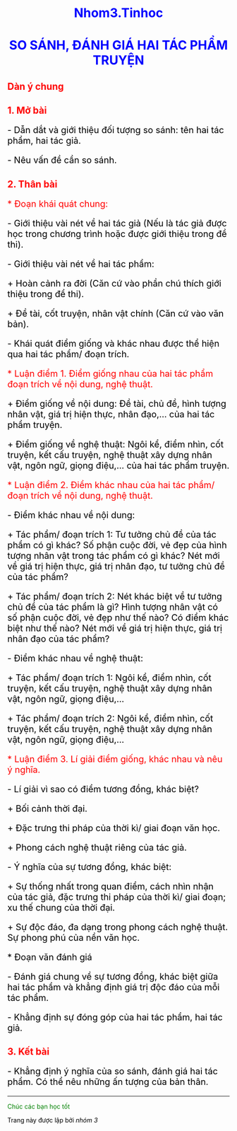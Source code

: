 # Nhom3.Tinhoc
<!DOCTYPE html>
<html>
<head>
<meta charset = "utf-8">
<style>
	body {color: black;}
	h1 {color: blue; text-align: center;}
	h2 { color: red;}
</style> 
<title>SO SÁNH, ĐÁNH GIÁ HAI TÁC PHẨM TRUYỆN</title>
</head>
<body>
<div>
<h1> SO SÁNH, ĐÁNH GIÁ HAI TÁC PHẨM TRUYỆN </h1>
<h2> Dàn ý chung</h2>
<h2> 1. Mở bài</h2>
<p style ="font-size: 20px "> - Dẫn dắt và giới thiệu đối tượng so sánh: tên hai tác phẩm, hai tác giả. </p>
<p style ="font-size:20px"> - Nêu vấn đề cần so sánh.</p>
<h2> 2. Thân bài</h2>
<p style ="color: red; font-size:20px"> * Đoạn khái quát chung:</p>
<p style ="font-size:20px"> - Giới thiệu vài nét về hai tác giả (Nếu là tác giả được học trong chương trình hoặc được giới thiệu trong đề thi).</p>
<p style ="font-size:20px"> - Giới thiệu vài nét về hai tác phẩm: </p>
<p style ="font-size:20px">+ Hoàn cảnh ra đời (Căn cứ vào phần chú thích giới thiệu trong để thi). </p>
<p style ="font-size:20px"> + Đề tài, cốt truyện, nhân vật chính (Căn cứ vào văn bản).</p>
<p style ="font-size:20px"> - Khái quát điểm giống và khác nhau được thể hiện qua hai tác phẩm/ đoạn trích.</p>
<p style ="color: red; font-size:20px"> * Luận điểm 1. Điểm giống nhau của hai tác phẩm đoạn trích về nội dung, nghệ thuật.</p>
<p style ="font-size:20px"> + Điểm giống về nội dung: Đề tài, chủ đề, hình tượng nhân vật, giá trị hiện thực, nhân đạo,... của hai tác phẩm truyện.</p>
<p style ="font-size:20px"> + Điểm giống về nghệ thuật: Ngôi kể, điểm nhìn, cốt truyện, kết cấu truyện, nghệ thuật xây dựng nhân vật, ngôn ngữ, giọng điệu,... của hai tác phẩm truyện.</p>
<p style ="color: red; font-size:20px">* Luận điểm 2. Điểm khác nhau của hai tác phẩm/ đoạn trích về nội dung, nghệ thuật.</p>
<p style ="font-size:20px">- Điểm khác nhau về nội dung: </p>
<p style ="font-size:20px"> + Tác phẩm/ đoạn trích 1: Tư tưởng chủ đề của tác phẩm có gì khác? Số phận cuộc đời, vẻ đẹp của hình tượng nhân vật trong tác phẩm có gì khác? Nét mới về giá trị hiện thực, giá trị nhân đạo, tư tưởng chủ đề của tác phẩm?</p>
<p style ="font-size:20px"> + Tác phẩm/ đoạn trích 2: Nét khác biệt về tư tưởng chủ đề của tác phẩm là gì? Hình tượng nhân vật có số phận cuộc đời, vẻ đẹp như thế nào? Có điểm khác biệt như thế nào? Nét mới về giá trị hiện thực, giá trị nhân đạo của tác phẩm?</p>
<p style ="font-size:20px"> - Điểm khác nhau về nghệ thuật:</p>
<p style ="font-size:20px"> + Tác phẩm/ đoạn trích 1: Ngôi kể, điểm nhìn, cốt truyện, kết cấu truyện, nghệ thuật xây dựng nhân vật, ngôn ngữ, giọng điệu,...</p>
<p style ="font-size:20px"> + Tác phẩm/ đoạn trích 2: Ngôi kể, điểm nhìn, cốt truyện, kết cấu truyện, nghệ thuật xây dựng nhân vật, ngôn ngữ, giọng điệu,...</p>
<p style ="color: red; font-size:20px">* Luận điểm 3. Lí giải điểm giống, khác nhau và nêu ý nghĩa. </p>
<p style ="font-size:20px">- Lí giải vì sao có điểm tương đồng, khác biệt?<p>
<p style ="font-size:20px">+ Bối cảnh thời đại.<p>
<p style ="font-size:20px">+ Đặc trưng thi pháp của thời kì/ giai đoạn văn học.<p>
<p style ="font-size:20px">+ Phong cách nghệ thuật riêng của tác giả.<p> 
<p style ="font-size:20px">- Ý nghĩa của sự tương đồng, khác biệt:<p>
<p style ="font-size:20px">+ Sự thống nhất trong quan điểm, cách nhìn nhận của tác giả, đặc trưng thi pháp của thời kì/ giai đoạn; xu thế chung của thời đại.<p>
<p style ="font-size:20px">+ Sự độc đáo, đa dạng trong phong cách nghệ thuật. Sự phong phú của nền văn học.<p>
<p style ="font-size:20px">* Đoạn văn đánh giá<p>
<p style ="font-size:20px">- Đánh giá chung về sự tương đồng, khác biệt giữa hai tác phẩm và khẳng định giá trị độc đáo của mỗi tác phẩm.<p>
<p style ="font-size:20px">- Khẳng định sự đóng góp của hai tác phẩm, hai tác giả.<p>
<h2> 3. Kết bài</h2>
<p style ="font-size:20px">- Khẳng định ý nghĩa của so sánh, đánh giá hai tác phẩm. Có thể nêu những ấn tượng của bản thân.</p> 
<hr>
<p style=" color: green"> Chúc các bạn học tốt </p>
</div>
<p>Trang này được lập bởi<em> nhóm 3</em></p>
</body>
</html>









 









